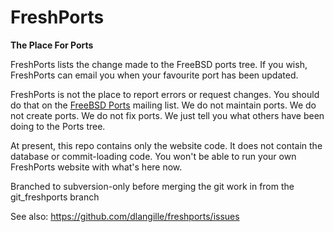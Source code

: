 FreshPorts
==========

**The Place For Ports**

FreshPorts lists the change made to the FreeBSD ports tree. If you wish, 
FreshPorts can email you when your favourite port has been updated.

FreshPorts is not the place to report errors or request changes. You should 
do that on the [FreeBSD Ports](https://lists.freebsd.org/mailman/listinfo/freebsd-ports) mailing list. We do not maintain ports. We do not 
create ports. We do not fix ports. We just tell you what others have been doing 
to the Ports tree.

At present, this repo contains only the website code.  It does not contain the
database or commit-loading code. You won't be able to run your own
FreshPorts website with what's here now.

Branched to subversion-only before merging the git work in from the
git_freshports branch

See also: https://github.com/dlangille/freshports/issues
